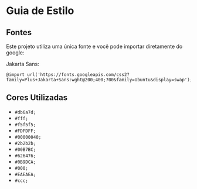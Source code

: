 # Guia de Estilo
## Fontes
Este projeto utiliza uma única fonte e você pode importar diretamente do google:

Jakarta Sans:
```
@import url('https://fonts.googleapis.com/css2?family=Plus+Jakarta+Sans:wght@200;400;700&family=Ubuntu&display=swap');
```

## Cores Utilizadas

- `#db6a7d;`
- `#fff;`
- `#f5f5f5;`
- `#FDFDFF;`
- `#00000040;`
- `#2b2b2b;`
- `#00B7BC;`
- `#626476;`
- `#0B9DCA;`
- `#000;`
- `#EAEAEA;`
- `#ccc;`
